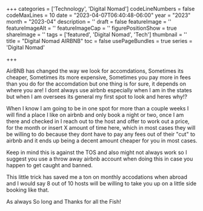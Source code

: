 ﻿+++
categories = ['Technology', 'Digital Nomad']
codeLineNumbers = false
codeMaxLines = 10
date = "2023-04-07T06:40:48-06:00"
year = "2023"
month = "2023-04"
description = ''
draft = false
featureImage = ''
featureImageAlt = ''
featureImageCap = ''
figurePositionShow = true
shareImage = ''
tags = ['featured', 'Digital Nomad', 'Tech']
thumbnail = ''
title = "Digital Nomad AIRBNB"
toc = false
usePageBundles = true
series = 'Digital Nomad'

+++

AirBNB has changed the way we look for accomdations, Sometimes its cheaper, Sometimes its more expensive, Sometimes you pay more in fees than you do for the accomdation but one thing is for sure, it depends on where you are! I dont always use airbnb especially when I am in the states but when I am oversees its general my first spot to look and heres why!?

When I know I am going to be in one spot for more than a couple weeks I will find a place I like on airbnb and only book a night or two, once I am there and checked in I reach out to the host and offer to work out a price, for the month or insert X amount of time here, which in most cases they will be willing to do because they dont have to pay any fees out of their "cut" to airbnb and it ends up being a decent amount cheaper for you in most cases. 

Keep in mind this is against the TOS and also might not always work so I suggest you use a throw away airbnb account when doing this in case you happen to get caught and banned. 

This little trick has saved me a ton on monthly accodations when abroad and I would say 8 out of 10 hosts will be willing to take you up on a little side booking like that. 

As always So long and Thanks for all the Fish!
